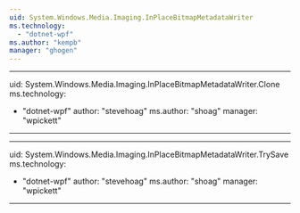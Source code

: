 ```yaml
---
uid: System.Windows.Media.Imaging.InPlaceBitmapMetadataWriter
ms.technology: 
  - "dotnet-wpf"
ms.author: "kempb"
manager: "ghogen"
---
```


---
uid: System.Windows.Media.Imaging.InPlaceBitmapMetadataWriter.Clone
ms.technology: 
  - "dotnet-wpf"
author: "stevehoag"
ms.author: "shoag"
manager: "wpickett"
---

---
uid: System.Windows.Media.Imaging.InPlaceBitmapMetadataWriter.TrySave
ms.technology: 
  - "dotnet-wpf"
author: "stevehoag"
ms.author: "shoag"
manager: "wpickett"
---
